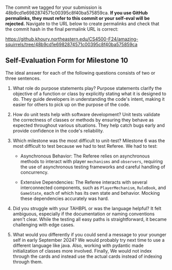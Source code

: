 The commit we tagged for your submission is 48b9cd1e6982874571c00395c8f40ba575859ca.
**If you use GitHub permalinks, they must refer to this commit or your self-eval will be rejected.**
Navigate to the URL below to create permalinks and check that the commit hash in the final permalink URL is correct:

https://github.khoury.northeastern.edu/CS4500-F24/amazing-squirrels/tree/48b9cd1e6982874571c00395c8f40ba575859ca

## Self-Evaluation Form for Milestone 10

The ideal answer for each of the following questions consists of two or three sentences.


1. What role do purpose statements play? 
Purpose statements clarify the objective of a function or class
by explicitly stating what it is designed to do. 
They guide developers in understanding the code's intent, 
making it easier for others to pick up on the purpose of the code.




2. How do unit tests help with software development?
Unit tests validate the correctness of classes or methods 
by ensuring they behave as expected throughout various situations. 
They help catch bugs early and provide confidence in the code's reliability.




3. Which milestone was the most difficult to unit-test?
Milestone 6 was the most difficult to test because we had to test Referee.
We had to test:
   - Asynchronous Behavior: The Referee relies on asynchronous methods to interact with player `mechanisms` and 
   `observers`, requiring the use of asynchronous testing frameworks and careful handling of concurrency.

   - Extensive Dependencies: The Referee interacts with several interconnected components, such as `PlayerMechanism`, 
   `RuleBook`, and `GameState`, each of which has its own state and behavior. 
   Mocking these dependencies accurately was hard.




4. Did you struggle with your TAHBPL or was the language helpful?
It felt ambiguous, especially if the documentation or naming conventions aren't clear. 
While the testing all easy paths is straightforward, 
it became challenging with edge cases.




5. What would you differently if you could send a message to your younger self in early September 2024? 
We would probably try next time to use a different language like java. 
Also, working with pydantic made initialization of classes more involved.
Finally, We would not index through the cards and instead use the actual cards instead of indexing through them.







